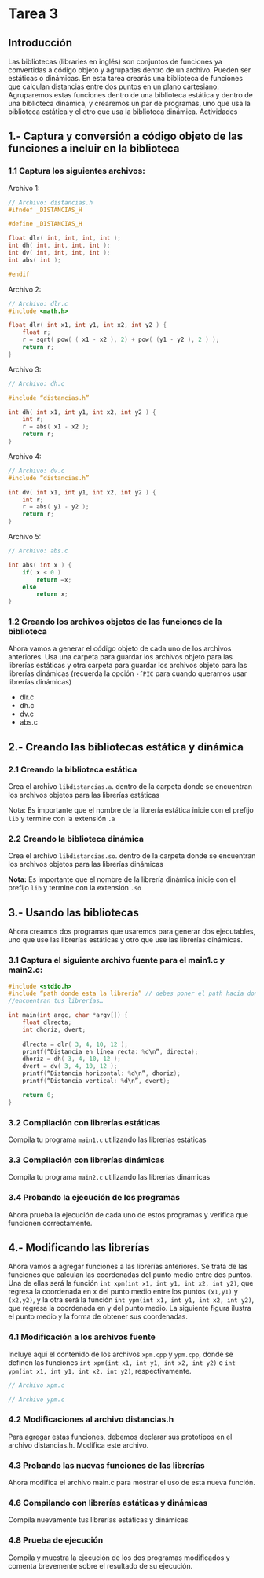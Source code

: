 # Tarea 3

## Introducción
Las bibliotecas (libraries en inglés) son conjuntos de funciones ya convertidas a código objeto y agrupadas dentro de un archivo. Pueden ser estáticas o dinámicas. En esta tarea crearás una biblioteca de funciones que calculan distancias entre dos puntos en un plano cartesiano. Agruparemos estas funciones dentro de una biblioteca estática y dentro de una biblioteca dinámica, y crearemos un par de programas, uno que usa la biblioteca estática y el otro que usa la biblioteca dinámica.
Actividades

## 1.- Captura y conversión a código objeto de las funciones a incluir en la biblioteca

### 1.1 Captura los siguientes archivos:

Archivo 1:
```c
// Archivo: distancias.h
#ifndef _DISTANCIAS_H

#define _DISTANCIAS_H

float dlr( int, int, int, int );
int dh( int, int, int, int );
int dv( int, int, int, int );
int abs( int );

#endif
```

Archivo 2:

```c
// Archivo: dlr.c
#include <math.h>

float dlr( int x1, int y1, int x2, int y2 ) {
    float r;
    r = sqrt( pow( ( x1 - x2 ), 2) + pow( (y1 - y2 ), 2 ) );
    return r;
}
```

Archivo 3:
```c
// Archivo: dh.c

#include “distancias.h”

int dh( int x1, int y1, int x2, int y2 ) {
    int r; 
    r = abs( x1 - x2 );
    return r;
}
```

Archivo 4:
```c
// Archivo: dv.c
#include “distancias.h”

int dv( int x1, int y1, int x2, int y2 ) {
    int r; 
    r = abs( y1 - y2 );
    return r;
}
```

Archivo 5:
```c
// Archivo: abs.c

int abs( int x ) {
    if( x < 0 )
		return –x;
	else
		return x;
}
```

### 1.2 Creando los archivos objetos de las funciones de la biblioteca
Ahora vamos a generar el código objeto de cada uno de los archivos anteriores. Usa una carpeta para guardar los archivos objeto para las librerías estáticas y otra carpeta para guardar los archivos objeto para las librerías dinámicas (recuerda la opción ``-fPIC`` para cuando queramos usar librerías dinámicas) 
* dlr.c
* dh.c
* dv.c
* abs.c

## 2.- Creando las bibliotecas estática y dinámica

### 2.1 Creando la biblioteca estática
Crea el archivo ``libdistancias.a``. dentro de la carpeta donde se encuentran los archivos objetos para las librerías estáticas

Nota: Es importante que el nombre de la librería estática inicie con el prefijo ``lib`` y termine con la extensión ``.a``

### 2.2 Creando la biblioteca dinámica
Crea el archivo ``libdistancias.so``. dentro de la carpeta donde se encuentran los archivos objetos para las librerías dinámicas

**Nota:** Es importante que el nombre de la librería dinámica inicie con el prefijo ``lib`` y termine con la extensión ``.so``

## 3.- Usando las bibliotecas
Ahora creamos dos programas que usaremos para generar dos ejecutables, uno que use las librerías estáticas y otro que use las librerías dinámicas.

### 3.1	Captura el siguiente archivo fuente para el main1.c y main2.c:

```c
#include <stdio.h>
#include “path donde esta la libreria” // debes poner el path hacia donde se
//encuentran tus librerías…

int main(int argc, char *argv[]) {
    float dlrecta;
    int dhoriz, dvert;
            
    dlrecta = dlr( 3, 4, 10, 12 );
    printf(“Distancia en línea recta: %d\n”, directa);
    dhoriz = dh( 3, 4, 10, 12 );
    dvert = dv( 3, 4, 10, 12 );
    printf(“Distancia horizontal: %d\n”, dhoriz);
    printf(“Distancia vertical: %d\n”, dvert);

    return 0;
}
```

### 3.2 Compilación con librerías estáticas
Compila tu programa ``main1.c`` utilizando las librerías estáticas

### 3.3 Compilación con librerías dinámicas
Compila tu programa ``main2.c`` utilizando las librerías dinámicas

### 3.4 Probando la ejecución de los programas
Ahora prueba la ejecución de cada uno de estos programas y verifica que funcionen correctamente.

## 4.- Modificando las librerías
Ahora vamos a agregar funciones a las librerías anteriores. Se trata de las funciones que calculan las coordenadas del punto medio entre dos puntos. Una de ellas será la función ``int xpm(int x1, int y1, int x2, int y2)``, que regresa la coordenada en x del punto medio entre los puntos ``(x1,y1)`` y ``(x2,y2)``, y la otra será la función ``int ypm(int x1, int y1, int x2, int y2)``, que regresa la coordenada en y del punto medio. La siguiente figura ilustra el punto medio y la forma de obtener sus coordenadas.
 
### 4.1 Modificación a los archivos fuente
Incluye aquí el contenido de los archivos ``xpm.cpp`` y ``ypm.cpp``, donde se definen las funciones ``int xpm(int x1, int y1, int x2, int y2)`` e ``int ypm(int x1, int y1, int x2, int y2)``, respectivamente.
```c
// Archivo xpm.c

// Archivo ypm.c
```

### 4.2 Modificaciones al archivo distancias.h
Para agregar estas funciones, debemos declarar sus prototipos en el archivo distancias.h. Modifica este archivo.

### 4.3 Probando las nuevas funciones de las librerías
Ahora modifica el archivo main.c para mostrar el uso de esta nueva función.

### 4.6 Compilando con librerías estáticas y dinámicas
Compila nuevamente tus librerías estáticas y dinámicas

### 4.8 Prueba de ejecución
Compila y muestra la ejecución de los dos programas modificados y comenta brevemente sobre el resultado de su ejecución.
